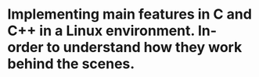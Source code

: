 # Implementing main features in C and C++ in a Linux environment. In- order to understand how they work behind the scenes.
